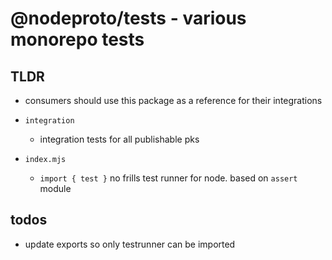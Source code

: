 # @nodeproto/tests - various monorepo tests

## TLDR

- consumers should use this package as a reference for their integrations

- `integration`
  - integration tests for all publishable pks
- `index.mjs`
  - `import { test }` no frills test runner for node. based on `assert` module


## todos
  - update exports so only testrunner can be imported
